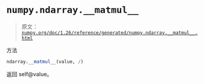 # `numpy.ndarray.__matmul__`

> 原文：[`numpy.org/doc/1.26/reference/generated/numpy.ndarray.__matmul__.html`](https://numpy.org/doc/1.26/reference/generated/numpy.ndarray.__matmul__.html)

方法

```py
ndarray.__matmul__(value, /)
```

返回 self@value。
